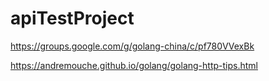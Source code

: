 # apiTestProject

https://groups.google.com/g/golang-china/c/pf780VVexBk

https://andremouche.github.io/golang/golang-http-tips.html
